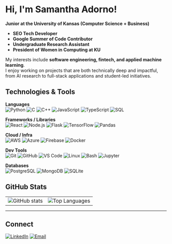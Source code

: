 # Hi, I'm Samantha Adorno!

**Junior at the University of Kansas (Computer Science + Business)**  

- **SEO Tech Developer**  
- **Google Summer of Code Contributor**  
- **Undergraduate Research Assistant**  
- **President of Women in Computing at KU**  

My interests include **software engineering, fintech, and applied machine learning**.  
I enjoy working on projects that are both technically deep and impactful, from AI research to full-stack applications and student-led initiatives.

## Technologies & Tools

**Languages**  
![Python](https://img.shields.io/badge/Python-3776AB?logo=python&logoColor=white)
![C](https://img.shields.io/badge/C-A8B9CC?logo=c&logoColor=black)
![C++](https://img.shields.io/badge/C++-00599C?logo=cplusplus&logoColor=white)
![JavaScript](https://img.shields.io/badge/JavaScript-F7DF1E?logo=javascript&logoColor=black)
![TypeScript](https://img.shields.io/badge/TypeScript-3178C6?logo=typescript&logoColor=white)
![SQL](https://img.shields.io/badge/SQL-336791?logo=postgresql&logoColor=white)

**Frameworks / Libraries**  
![React](https://img.shields.io/badge/React-61DAFB?logo=react&logoColor=black)
![Node.js](https://img.shields.io/badge/Node.js-339933?logo=node.js&logoColor=white)
![Flask](https://img.shields.io/badge/Flask-000000?logo=flask&logoColor=white)
![TensorFlow](https://img.shields.io/badge/TensorFlow-FF6F00?logo=tensorflow&logoColor=white)
![Pandas](https://img.shields.io/badge/Pandas-150458?logo=pandas&logoColor=white)

**Cloud / Infra**  
![AWS](https://img.shields.io/badge/AWS-232F3E?logo=amazonaws&logoColor=white)
![Azure](https://img.shields.io/badge/Azure-0078D4?logo=microsoftazure&logoColor=white)
![Firebase](https://img.shields.io/badge/Firebase-FFCA28?logo=firebase&logoColor=black)
![Docker](https://img.shields.io/badge/Docker-2496ED?logo=docker&logoColor=white)

**Dev Tools**  
![Git](https://img.shields.io/badge/Git-F05032?logo=git&logoColor=white)
![GitHub](https://img.shields.io/badge/GitHub-181717?logo=github&logoColor=white)
![VS Code](https://img.shields.io/badge/VS%20Code-007ACC?logo=visualstudiocode&logoColor=white)
![Linux](https://img.shields.io/badge/Linux-FCC624?logo=linux&logoColor=black)
![Bash](https://img.shields.io/badge/Bash-4EAA25?logo=gnubash&logoColor=white)
![Jupyter](https://img.shields.io/badge/Jupyter-F37626?logo=jupyter&logoColor=white)

**Databases**  
![PostgreSQL](https://img.shields.io/badge/PostgreSQL-336791?logo=postgresql&logoColor=white)
![MongoDB](https://img.shields.io/badge/MongoDB-47A248?logo=mongodb&logoColor=white)
![SQLite](https://img.shields.io/badge/SQLite-003B57?logo=sqlite&logoColor=white)

## GitHub Stats
<table>
  <tr>
    <td>
      <img src="https://github-readme-stats.vercel.app/api?username=sadorno1&show_icons=true&hide=stars&hide_rank=true&theme=tokyonight" alt="GitHub stats" />
    </td>
    <td>
      <img src="https://github-readme-stats.vercel.app/api/top-langs/?username=sadorno1&layout=compact&theme=tokyonight" alt="Top Languages" />
    </td>
  </tr>
</table>

---

## Connect

[![LinkedIn](https://img.shields.io/badge/LinkedIn-0A66C2?logo=linkedin&logoColor=white)](https://linkedin.com/in/samanthaadorno)
[![Email](https://img.shields.io/badge/Email-D14836?logo=gmail&logoColor=white)](mailto:samantha.adorno00@gmail.com)

